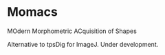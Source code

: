 # Momacs
MOdern Morphometric ACquisition of Shapes

Alternative to tpsDig for ImageJ.
Under development.
